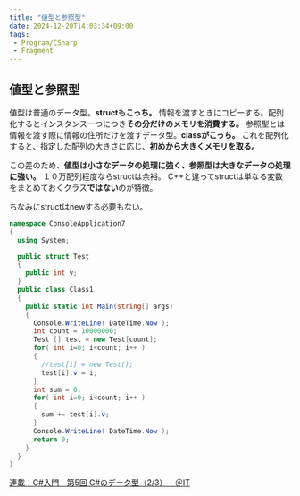 ```yaml
---
title: "値型と参照型"
date: 2024-12-20T14:03:34+09:00
tags:
 - Program/CSharp
 - Fragment
---
```


## 値型と参照型
値型は普通のデータ型。**structもこっち。** 情報を渡すときにコピーする。配列化するとインスタンス一つにつき**その分だけのメモリを消費する。**
参照型とは情報を渡す際に情報の住所だけを渡すデータ型。**classがこっち。** これを配列化すると、指定した配列の大きさに応じ、**初めから大きくメモリを取る。**

この差のため、**値型は小さなデータの処理に強く、参照型は大きなデータの処理に強い。** １０万配列程度ならstructは余裕。
C++と違ってstructは単なる変数をまとめておくクラス**ではない**のが特徴。

ちなみにstructはnewする必要もない。

```csharp
namespace ConsoleApplication7
{
  using System;

  public struct Test
  {
    public int v;
  }
  public class Class1
  {
    public static int Main(string[] args)
    {
      Console.WriteLine( DateTime.Now );
      int count = 10000000;
      Test [] test = new Test[count];
      for( int i=0; i<count; i++ )
      {
        //test[i] = new Test();
        test[i].v = i;
      }
      int sum = 0;
      for( int i=0; i<count; i++ )
      {
        sum += test[i].v;
      }
      Console.WriteLine( DateTime.Now );
      return 0;
    }
  }
}
```

[連載：C#入門　第5回 C#のデータ型（2/3） - ＠IT](https://www.atmarkit.co.jp/fdotnet/csharp_abc/csharp_abc_005/csharp_abc02.html)